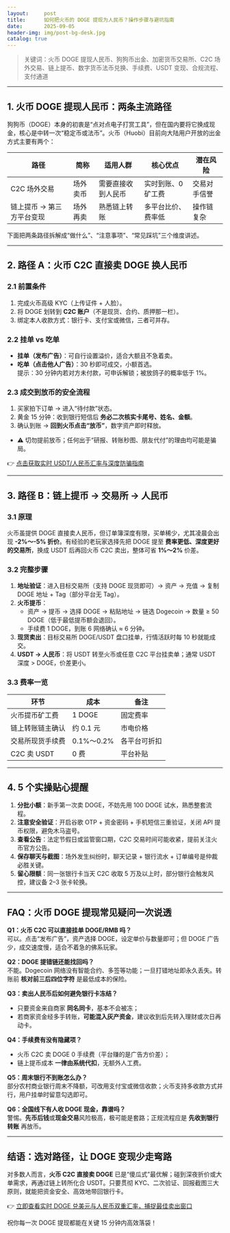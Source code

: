 ```yaml
---
layout:     post
title:      如何把火币的 DOGE 提现为人民币？操作步骤与避坑指南
date:       2025-09-05
header-img: img/post-bg-desk.jpg
catalog: true
---
```


> 关键词：火币 DOGE 提现人民币、狗狗币出金、加密货币交易所、C2C 场外交易、链上提币、数字货币法币兑换、手续费、USDT 变现、合规流程、支付通道

---

## 1. 火币 DOGE 提现人民币：两条主流路径  
狗狗币（DOGE）本身的初衷是“点对点电子打赏工具”，但在国内要将它换成现金，核心是中转一次“稳定币或法币”。火币（Huobi）目前向大陆用户开放的出金方式主要有两个：

| 路径 | 简称 | 适用人群 | 核心优点 | 潜在风险 |
| --- | --- | --- | --- | --- |
| C2C 场外交易 | 场外卖币 | 需要直接收到人民币 | 实时到账、0 矿工费 | 交易对手信誉 |
| 链上提币 → 第三方平台变现 | 场外再卖 | 熟悉链上转账 | 多平台比价、费率低 | 操作链复杂 |

下面把两条路径拆解成“做什么”、“注意事项”、“常见踩坑”三个维度讲述。

---

## 2. 路径 A：火币 C2C 直接卖 DOGE 换人民币

### 2.1 前置条件  
1. 完成火币高级 KYC（上传证件 + 人脸）。  
2. 将 DOGE 划转到 **C2C 账户**（不是现货、合约、质押那一栏）。  
3. 绑定本人收款方式：银行卡、支付宝或微信，三者可并存。

### 2.2 挂单 vs 吃单  
- **挂单（发布广告）**：可自行设置溢价，适合大额且不急着卖。  
- **吃单（点击他人广告）**：30 秒即可成交，小额首选。  
提示：30 分钟内若对方未付款，可申诉解锁；被放鸽子的概率低于 1%。

### 2.3 成交到放币的安全流程  
1. 买家拍下订单 → 进入“待付款”状态。  
2. 黄金 15 分钟：收到银行短信后 **务必二次核实卡尾号、姓名、金额**。  
3. 确认到账 → **回到火币点击“放币”**，数字资产即时释放。  
- ⚠️ 切勿提前放币；任何出于“研报、转账秒图、朋友代付”的理由均可能是骗局。

👉 [点击获取实时 USDT/人民币汇率与深度防骗指南](https://okxdog.com/)

---

## 3. 路径 B：链上提币 → 交易所 → 人民币

### 3.1 原理  
火币虽提供 DOGE 直接卖人民币，但订单簿深度有限，买单稀少，尤其凌晨会出现 **-2%～-5% 折价**。有经验的老玩家选择先把 DOGE 提至 **费率更低、深度更好的交易所**，换成 USDT 后再回火币 C2C 卖出，整体可省 **1%～2%** 价差。

### 3.2 完整步骤  
1. **地址验证**：进入目标交易所（支持 DOGE 现货即可）→ 资产 → 充值 → 复制 DOGE 地址 + Tag（部分平台无 Tag）。  
2. **火币提币**：  
   - 资产 → 提币 → 选择 DOGE → 粘贴地址 → 链选 Dogecoin → 数量 ≥ 50 DOGE（低于最低提币额会退回）。  
   - 手续费 1 DOGE，到账 6 网络确认 ≈ 6 分钟。  
3. **现货卖出**：目标交易所 DOGE/USDT 盘口挂单，行情活跃时每 10 秒就能成交。  
4. **USDT → 人民币**：将 USDT 转至火币或任意 C2C 平台挂卖单；通常 USDT 深度 > DOGE，价差更小。  

### 3.3 费率一览  
| 环节 | 成本 | 备注 |
| --- | --- | --- |
| 火币提币矿工费 | 1 DOGE | 固定费率 |
| 链上转账链主确认 | 约 0.1 元 | 市电价格 |
| 交易所现货手续费 | 0.1%～0.2% | 各平台可折扣 |
| C2C 卖 USDT | 0 费 | 平台补贴 |

---

## 4. 5 个实操贴心提醒

1. **分批小额**：新手第一次卖 DOGE，不妨先用 100 DOGE 试水，熟悉整套流程。  
2. **注意安全验证**：开启谷歌 OTP + 资金密码 + 手机短信三重验证，关闭 API 提币权限，避免木马盗号。  
3. **查看公告**：法定节假日或监管窗口期，C2C 交易时间可能收紧，提前关注火币官方公告。  
4. **保存聊天与截图**：场外发生纠纷时，聊天记录 + 银行流水 + 订单编号是仲裁必胜关键。  
5. **留心限额**：同一张银行卡当天 C2C 收取 5 万及以上时，部分银行会触发风控，建议备 2–3 张卡轮换。

---

## FAQ：火币 DOGE 提现常见疑问一次说透

**Q1：火币 C2C 可以直接挂单 DOGE/RMB 吗？**  
可以。点击“发布广告”，资产选择 DOGE，设定单价与数量即可；但 DOGE 广告少，成交速度慢，适合不着急的佛系玩家。

**Q2：DOGE 提错链还能找回吗？**  
不能。Dogecoin 网络没有智能合约、多签等功能；一旦打错地址即永久丢失。转账前 **核对前三后四位字符** 是最低成本的保险。

**Q3：卖出人民币后如何避免银行卡冻结？**  
- 只要资金来自商家 **同名同卡**，基本不会被冻；  
- 若商家资金经多手转账，**可能混入灰产资金**，建议收到后先转入理财或次日再动卡。

**Q4：手续费有没有隐藏项？**  
- 火币 C2C 卖 DOGE 0 手续费（平台赚的是广告方价差）；  
- 链上提币成本 **一律由系统代扣**，无额外人工费。

**Q5：周末银行不到账怎么办？**  
部分农村商业银行周末不降额，可改用支付宝或微信收款；火币支持多收款方式并行，用户挂单时留意勾选即可。

**Q6：全国线下有人收 DOGE 现金，靠谱吗？**  
警惕。**先币后钱**或**现金交易**风险极高，极可能是套路；正规流程应是 **先收到银行转账** 再放币。

---

## 结语：选对路径，让 DOGE 变现少走弯路

对多数人而言，**火币 C2C 直接卖 DOGE** 已是“傻瓜式”最优解；碰到深夜折价或大单需求，再通过链上转所化合 USDT。只要贯彻 KYC、二次验证、回报截图三大原则，就能把资金安全、高效地带回银行卡。

👉 [立即查看实时 DOGE 兑美元与人民币双重汇率，捕捉最佳卖出窗口](https://okxdog.com/)

祝你每一次 DOGE 提现都能在关键 15 分钟内高效落袋！